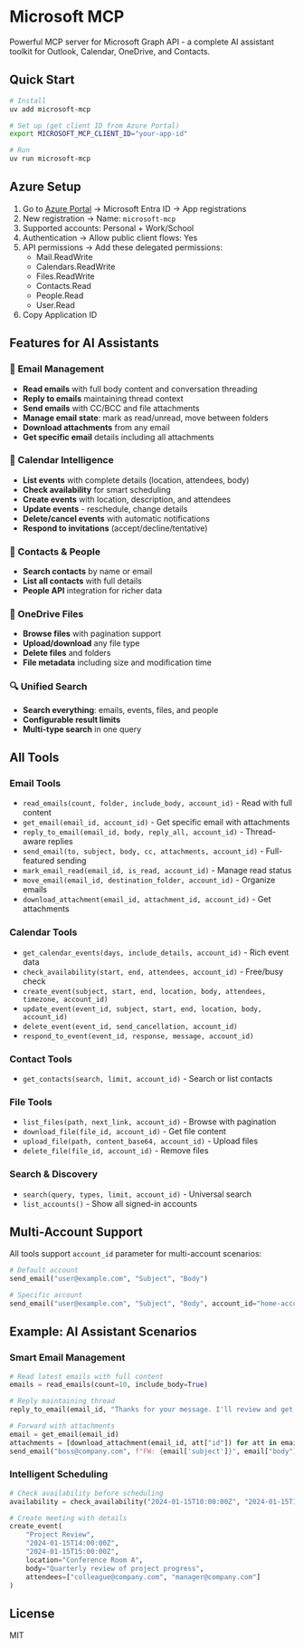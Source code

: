 # Microsoft MCP

Powerful MCP server for Microsoft Graph API - a complete AI assistant toolkit for Outlook, Calendar, OneDrive, and Contacts.

## Quick Start

```bash
# Install
uv add microsoft-mcp

# Set up (get client ID from Azure Portal)
export MICROSOFT_MCP_CLIENT_ID="your-app-id"

# Run
uv run microsoft-mcp
```

## Azure Setup

1. Go to [Azure Portal](https://portal.azure.com) → Microsoft Entra ID → App registrations
2. New registration → Name: `microsoft-mcp`
3. Supported accounts: Personal + Work/School
4. Authentication → Allow public client flows: Yes
5. API permissions → Add these delegated permissions:
   - Mail.ReadWrite
   - Calendars.ReadWrite
   - Files.ReadWrite
   - Contacts.Read
   - People.Read
   - User.Read
6. Copy Application ID

## Features for AI Assistants

### 📧 Email Management
- **Read emails** with full body content and conversation threading
- **Reply to emails** maintaining thread context
- **Send emails** with CC/BCC and file attachments
- **Manage email state**: mark as read/unread, move between folders
- **Download attachments** from any email
- **Get specific email** details including all attachments

### 📅 Calendar Intelligence
- **List events** with complete details (location, attendees, body)
- **Check availability** for smart scheduling
- **Create events** with location, description, and attendees
- **Update events** - reschedule, change details
- **Delete/cancel events** with automatic notifications
- **Respond to invitations** (accept/decline/tentative)

### 👥 Contacts & People
- **Search contacts** by name or email
- **List all contacts** with full details
- **People API** integration for richer data

### 📁 OneDrive Files
- **Browse files** with pagination support
- **Upload/download** any file type
- **Delete files** and folders
- **File metadata** including size and modification time

### 🔍 Unified Search
- **Search everything**: emails, events, files, and people
- **Configurable result limits**
- **Multi-type search** in one query

## All Tools

### Email Tools
- `read_emails(count, folder, include_body, account_id)` - Read with full content
- `get_email(email_id, account_id)` - Get specific email with attachments
- `reply_to_email(email_id, body, reply_all, account_id)` - Thread-aware replies
- `send_email(to, subject, body, cc, attachments, account_id)` - Full-featured sending
- `mark_email_read(email_id, is_read, account_id)` - Manage read status
- `move_email(email_id, destination_folder, account_id)` - Organize emails
- `download_attachment(email_id, attachment_id, account_id)` - Get attachments

### Calendar Tools  
- `get_calendar_events(days, include_details, account_id)` - Rich event data
- `check_availability(start, end, attendees, account_id)` - Free/busy check
- `create_event(subject, start, end, location, body, attendees, timezone, account_id)`
- `update_event(event_id, subject, start, end, location, body, account_id)`
- `delete_event(event_id, send_cancellation, account_id)`
- `respond_to_event(event_id, response, message, account_id)`

### Contact Tools
- `get_contacts(search, limit, account_id)` - Search or list contacts

### File Tools
- `list_files(path, next_link, account_id)` - Browse with pagination
- `download_file(file_id, account_id)` - Get file content
- `upload_file(path, content_base64, account_id)` - Upload files
- `delete_file(file_id, account_id)` - Remove files

### Search & Discovery
- `search(query, types, limit, account_id)` - Universal search
- `list_accounts()` - Show all signed-in accounts

## Multi-Account Support

All tools support `account_id` parameter for multi-account scenarios:

```python
# Default account
send_email("user@example.com", "Subject", "Body")

# Specific account  
send_email("user@example.com", "Subject", "Body", account_id="home-account-id")
```

## Example: AI Assistant Scenarios

### Smart Email Management
```python
# Read latest emails with full content
emails = read_emails(count=10, include_body=True)

# Reply maintaining thread
reply_to_email(email_id, "Thanks for your message. I'll review and get back to you.")

# Forward with attachments
email = get_email(email_id)
attachments = [download_attachment(email_id, att["id"]) for att in email["attachments"]]
send_email("boss@company.com", f"FW: {email['subject']}", email["body"]["content"], attachments=attachments)
```

### Intelligent Scheduling
```python
# Check availability before scheduling
availability = check_availability("2024-01-15T10:00:00Z", "2024-01-15T18:00:00Z", ["colleague@company.com"])

# Create meeting with details
create_event(
    "Project Review",
    "2024-01-15T14:00:00Z", 
    "2024-01-15T15:00:00Z",
    location="Conference Room A",
    body="Quarterly review of project progress",
    attendees=["colleague@company.com", "manager@company.com"]
)
```

## License

MIT